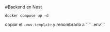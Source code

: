 #Backend en Nest

```
docker compose up -d
```

copiar el ```.env.template``` y renombrarlo a ```` .env```